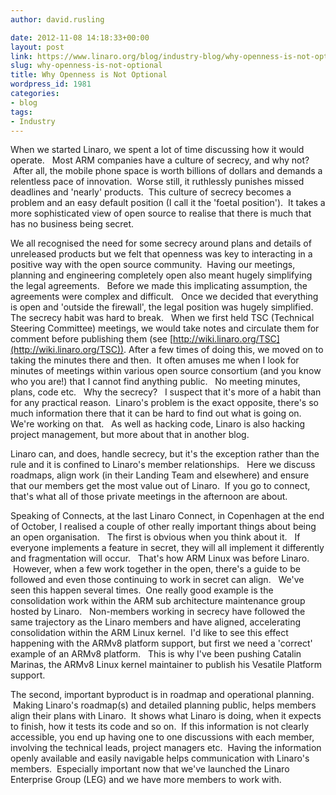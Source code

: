 ```yaml
---
author: david.rusling

date: 2012-11-08 14:18:33+00:00
layout: post
link: https://www.linaro.org/blog/industry-blog/why-openness-is-not-optional/
slug: why-openness-is-not-optional
title: Why Openness is Not Optional
wordpress_id: 1981
categories:
- blog
tags:
- Industry
---
```


When we started Linaro, we spent a lot of time discussing how it would operate.   Most ARM companies have a culture of secrecy, and why not?  After all, the mobile phone space is worth billions of dollars and demands a relentless pace of innovation.  Worse still, it ruthlessly punishes missed deadlines and 'nearly' products.  This culture of secrecy becomes a problem and an easy default position (I call it the 'foetal position').  It takes a more sophisticated view of open source to realise that there is much that has no business being secret.

We all recognised the need for some secrecy around plans and details of unreleased products but we felt that openness was key to interacting in a positive way with the open source community.  Having our meetings, planning and engineering completely open also meant hugely simplifying the legal agreements.   Before we made this implicating assumption, the agreements were complex and difficult.   Once we decided that everything is open and 'outside the firewall', the legal position was hugely simplified.
The secrecy habit was hard to break.   When we first held TSC (Technical Steering Committee) meetings, we would take notes and circulate them for comment before publishing them (see [http://wiki.linaro.org/TSC](http://wiki.linaro.org/TSC)). After a few times of doing this, we moved on to taking the minutes there and then.  It often amuses me when I look for minutes of meetings within various open source consortium (and you know who you are!) that I cannot find anything public.   No meeting minutes, plans, code etc.   Why the secrecy?   I suspect that it's more of a habit than for any practical reason.  Linaro's problem is the exact opposite, there's so much information there that it can be hard to find out what is going on.   We're working on that.   As well as hacking code, Linaro is also hacking project management, but more about that in another blog.

Linaro can, and does, handle secrecy, but it's the exception rather than the rule and it is confined to Linaro's member relationships.   Here we discuss roadmaps, align work (in their Landing Team and elsewhere) and ensure that our members get the most value out of Linaro.  If you go to connect, that's what all of those private meetings in the afternoon are about.

Speaking of Connects, at the last Linaro Connect, in Copenhagen at the end of October, I realised a couple of other really important things about being an open organisation.   The first is obvious when you think about it.   If everyone implements a feature in secret, they will all implement it differently and fragmentation will occur.   That's how ARM Linux was before Linaro.  However, when a few work together in the open, there's a guide to be followed and even those continuing to work in secret can align.   We've seen this happen several times.  One really good example is the consolidation work within the ARM sub architecture maintenance group hosted by Linaro.   Non-members working in secrecy have followed the same trajectory as the Linaro members and have aligned, accelerating consolidation within the ARM Linux kernel.  I'd like to see this effect happening with the ARMv8 platform support, but first we need a 'correct' example of an ARMv8 platform.   This is why I've been pushing Catalin Marinas, the ARMv8 Linux kernel maintainer to publish his Vesatile Platform support.

The second, important byproduct is in roadmap and operational planning.  Making Linaro's roadmap(s) and detailed planning public, helps members align their plans with Linaro.  It shows what Linaro is doing, when it expects to finish, how it tests its code and so on.  If this information is not clearly accessible, you end up having one to one discussions with each member, involving the technical leads, project managers etc.  Having the information openly available and easily navigable helps communication with Linaro's members.  Especially important now that we've launched the Linaro Enterprise Group (LEG) and we have more members to work with.
